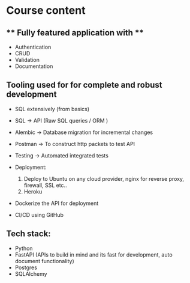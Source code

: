 # Course content

## ** Fully featured application with **
- Authentication
- CRUD
- Validation
- Documentation

## Tooling used for for complete and robust development

- SQL extensively (from basics)
- SQL -> API (Raw SQL queries / ORM )
- Alembic -> Database migration for incremental changes
- Postman -> To construct http packets to test API 
- Testing -> Automated integrated tests
- Deployment: 	
    1. Deploy to Ubuntu on any cloud provider, nginx for reverse proxy, firewall, SSL etc..
	2. Heroku

- Dockerize the API for deployment
- CI/CD using GitHub

## Tech stack:
- Python
- FastAPI (APIs to build in mind and its fast for development, auto document functionality)
- Postgres
- SQLAlchemy
